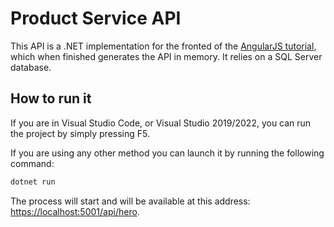 # Product Service API

This API is a .NET implementation for the fronted of the [AngularJS tutorial](https://angular.io/tutorial), which when finished generates the API in memory. It relies on a SQL Server database.

## How to run it

If you are in Visual Studio Code, or Visual Studio 2019/2022, you can run the project by simply pressing F5.

If you are using any other method you can launch it by running the following command:

```bash
dotnet run
```
The process will start and will be available at this address: [https://localhost:5001/api/hero](https://localhost:5001/api/hero).